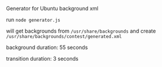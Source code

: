 Generator for Ubuntu background xml

run `node generator.js`

will get backgrounds from `/usr/share/backgrounds` and create `/usr/share/backgrounds/contest/generated.xml`

background duration: 55 seconds

transition duration: 3 seconds